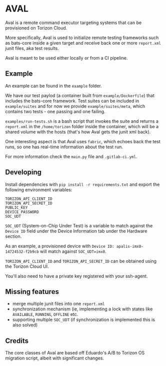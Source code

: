 # AVAL
Aval is a remote command executor targeting systems that can be provisioned on Torizon Cloud.

More specifically, Aval is used to initialize remote testing frameworks such as bats-core inside a given target and receive back one or more `report.xml` junit files, aka test results.

Aval is meant to be used either locally or from a CI pipeline.

## Example

An example can be found in the `example` folder.

We have our test paylod (a container built from `example/Dockerfile`) that includes the bats-core framework. Test suites can be included in `example/suites` and for now we provide `example/suites/meta`, which contains two tests - one passing and one failing. 

`examples/run-tests.sh` is a bash script that invokes the suite and returns a `report.xml` in the `/home/torizon` folder inside the container, which will be a shared volume with the hosts (that's how Aval gets the junit xml back).

One interesting aspect is that Aval uses `fabric`, which echoes back the test runs, so one has real-time information about the test run.

For more information check the `main.py` file and `.gitlab-ci.yml`.

## Developing
Install dependencies with `pip install -r requirements.txt` and export the following environment variables:
```
TORIZON_API_CLIENT_ID
TORIZON_API_SECRET_ID
PUBLIC_KEY
DEVICE_PASSWORD
SOC_UDT
```

`SOC_UDT` (System-on-Chip Under Test) is a variable to match against the `Device ID` field under the Device Information tab under the Hardware section. 

As an example, a provisioned device with `Device ID: apalis-imx8-14724532-f2b9cb` will match against `SOC_UDT=imx8`.

`TORIZON_API_CLIENT_ID` and `TORIZON_API_SECRET_ID` can be obtained using the Torizon Cloud UI.

You'll also need to have a private key registered with your ssh-agent.

## Missing features
 - merge multiple junit files into one `report.xml`
 - synchronization mechanism (ie, implementing a lock with states like `AVAILABLE`, `RUNNING`, `OFFLINE` etc.
 - supporting multiple `SOC_UDT` (if synchronization is implemented this is also solved)

## Credits

The core classes of Aval are based off Eduardo's A/B to Torizon OS migration script, albeit with significant changes.